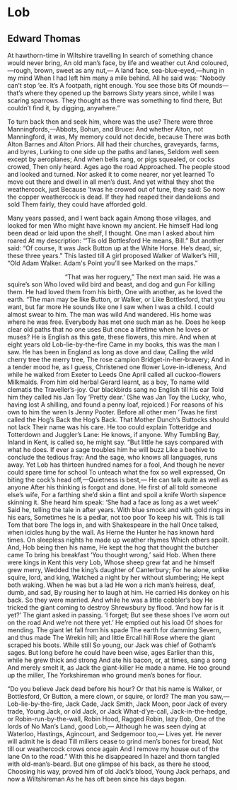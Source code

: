 # Lob
## Edward Thomas
At hawthorn-time in Wiltshire travelling
In search of something chance would never bring,
An old man’s face, by life and weather cut
And coloured,—rough, brown, sweet as any nut,—
A land face, sea-blue-eyed,—hung in my mind
When I had left him many a mile behind.
All he said was: “Nobody can’t stop ’ee. It’s
A footpath, right enough. You see those bits
Of mounds—that’s where they opened up the barrows
Sixty years since, while I was scaring sparrows.
They thought as there was something to find there,
But couldn’t find it, by digging, anywhere.”

To turn back then and seek him, where was the use?
There were three Manningfords,—Abbots, Bohun, and Bruce:
And whether Alton, not Manningford, it was,
My memory could not decide, because
There was both Alton Barnes and Alton Priors.
All had their churches, graveyards, farms, and byres,
Lurking to one side up the paths and lanes,
Seldom well seen except by aeroplanes;
And when bells rang, or pigs squealed, or cocks crowed,
Then only heard. Ages ago the road
Approached. The people stood and looked and turned.
Nor asked it to come nearer, nor yet learned
To move out there and dwell in all men’s dust.
And yet withal they shot the weathercock, just
Because ’twas he crowed out of tune, they said:
So now the copper weathercock is dead.
If they had reaped their dandelions and sold
Them fairly, they could have afforded gold.

Many years passed, and I went back again
Among those villages, and looked for men
Who might have known my ancient. He himself
Had long been dead or laid upon the shelf,
I thought. One man I asked about him roared
At my description: “’Tis old Bottlesford
He means, Bill.” But another said: “Of course,
It was Jack Button up at the White Horse.
He’s dead, sir, these three years.” This lasted till
A girl proposed Walker of Walker’s Hill,
“Old Adam Walker. Adam's Point you’ll see
Marked on the maps.”

                                 “That was her roguery,”
The next man said. He was a squire’s son
Who loved wild bird and beast, and dog and gun
For killing them. He had loved them from his birth,
One with another, as he loved the earth.
“The man may be like Button, or Walker, or
Like Bottlesford, that you want, but far more
He sounds like one I saw when I was a child.
I could almost swear to him. The man was wild
And wandered. His home was where he was free.
Everybody has met one such man as he.
Does he keep clear old paths that no one uses
But once a lifetime when he loves or muses?
He is English as this gate, these flowers, this mire.
And when at eight years old Lob-lie-by-the-fire
Came in my books, this was the man I saw.
He has been in England as long as dove and daw,
Calling the wild cherry tree the merry tree,
The rose campion Bridget-in-her-bravery;
And in a tender mood he, as I guess,
Christened one flower Love-in-idleness,
And while he walked from Exeter to Leeds
One April called all cuckoo-flowers Milkmaids.
From him old herbal Gerard learnt, as a boy,
To name wild clematis the Traveller’s-joy.
Our blackbirds sang no English till his ear
Told him they called his Jan Toy ‘Pretty dear.’
(She was Jan Toy the Lucky, who, having lost
A shilling, and found a penny loaf, rejoiced.)
For reasons of his own to him the wren
Is Jenny Pooter. Before all other men
’Twas he first called the Hog’s Back the Hog’s Back.
That Mother Dunch’s Buttocks should not lack
Their name was his care. He too could explain
Totteridge and Totterdown and Juggler’s Lane:
He knows, if anyone. Why Tumbling Bay,
Inland in Kent, is called so, he might say.
“But little he says compared with what he does.
If ever a sage troubles him he will buzz
Like a beehive to conclude the tedious fray:
And the sage, who knows all languages, runs away.
Yet Lob has thirteen hundred names for a fool,
And though he never could spare time for school
To unteach what the fox so well expressed,
On biting the cock’s head off,—Quietness is best,—
He can talk quite as well as anyone
After his thinking is forgot and done.
He first of all told someone else’s wife,
For a farthing she’d skin a flint and spoil a knife
Worth sixpence skinning it. She heard him speak:
‘She had a face as long as a wet week’
Said he, telling the tale in after years.
With blue smock and with gold rings in his ears,
Sometimes he is a pedlar, not too poor
To keep his wit. This is tall Tom that bore
The logs in, and with Shakespeare in the hall
Once talked, when icicles hung by the wall.
As Herne the Hunter he has known hard times.
On sleepless nights he made up weather rhymes
Which others spoilt. And, Hob being then his name,
He kept the hog that thought the butcher came
To bring his breakfast ‘You thought wrong,’ said Hob.
When there were kings in Kent this very Lob,
Whose sheep grew fat and he himself grew merry,
Wedded the king’s daughter of Canterbury;
For he alone, unlike squire, lord, and king,
Watched a night by her without slumbering;
He kept both waking. When he was but a lad
He won a rich man’s heiress, deaf, dumb, and sad,
By rousing her to laugh at him. He carried
His donkey on his back. So they were married.
And while he was a little cobbler’s boy
He tricked the giant coming to destroy
Shrewsbury by flood. ‘And how far is it yet?’
The giant asked in passing. ‘I forget;
But see these shoes I‘ve worn out on the road
And we’re not there yet.’ He emptied out his load
Of shoes for mending. The giant let fall from his spade
The earth for damming Severn, and thus made
The Wrekin hill; and little Ercall hill
Rose where the giant scraped his boots. While still
So young, our Jack was chief of Gotham’s sages.
But long before he could have been wise, ages
Earlier than this, while he grew thick and strong
And ate his bacon, or, at times, sang a song
And merely smelt it, as Jack the giant-killer
He made a name. He too ground up the miller,
The Yorkshireman who ground men’s bones for flour.

“Do you believe Jack dead before his hour?
Or that his name is Walker, or Bottlesford,
Or Button, a mere clown, or squire, or lord?
The man you saw,—Lob-lie-by-the-fire, Jack Cade,
Jack Smith, Jack Moon, poor Jack of every trade,
Young Jack, or old Jack, or Jack What-d’ye-call,
Jack-in-the-hedge, or Robin-run-by-the-wall,
Robin Hood, Ragged Robin, lazy Bob,
One of the lords of No Man’s Land, good Lob,—
Although he was seen dying at Waterloo,
Hastings, Agincourt, and Sedgemoor too,—
Lives yet. He never will admit he is dead
Till millers cease to grind men’s bones for bread,
Not till our weathercock crows once again
And I remove my house out of the lane
On to the road.” With this he disappeared
In hazel and thorn tangled with old-man’s-beard.
But one glimpse of his back, as there he stood,
Choosing his way, proved him of old Jack’s blood,
Young Jack perhaps, and now a Wiltshireman
As he has oft been since his days began.